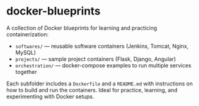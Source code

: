 # docker-blueprints

A collection of Docker blueprints for learning and practicing containerization:

- `softwares/` — reusable software containers (Jenkins, Tomcat, Nginx, MySQL)
- `projects/` — sample project containers (Flask, Django, Angular)
- `orchestration/` — docker-compose examples to run multiple services together

Each subfolder includes a `Dockerfile` and a `README.md` with instructions on how to build and run the containers. Ideal for practice, learning, and experimenting with Docker setups.
